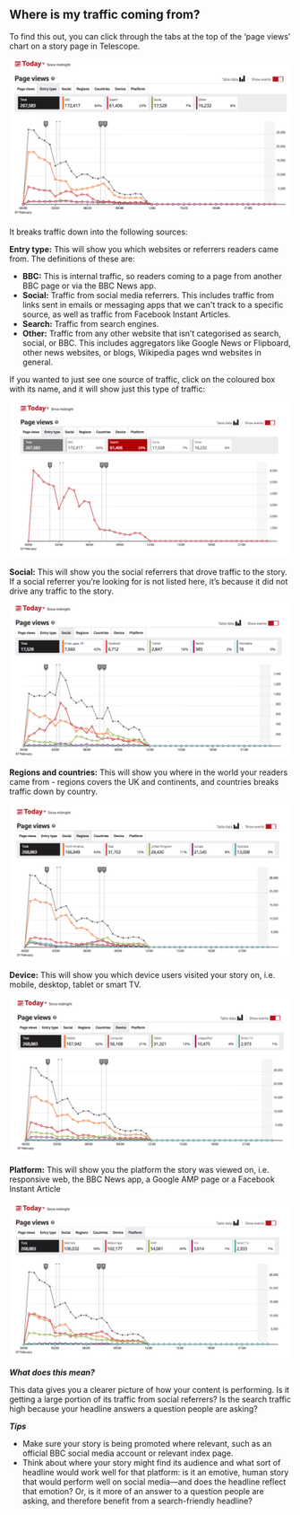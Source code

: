 ## Where is my traffic coming from?
 
To find this out, you can click through the tabs at the top of the ‘page views’ chart on a story page in Telescope. 

 
![Page views to your story over time](../images/Screen%20Shot%202018-02-07%20at%2011.12.03.png "Pageviews over time") 

It breaks traffic down into the following sources:

**Entry type:** This will show you which websites or referrers readers came from. The definitions of these are:
 
* **BBC:** This is internal traffic, so readers coming to a page from another BBC page or via the BBC News app.
* **Social:** Traffic from social media referrers. This includes traffic from links sent in emails or messaging apps that we can't track to a specific source, as well as traffic from Facebook Instant Articles.
* **Search:** Traffic from search engines.
* **Other:** Traffic from any other website that isn’t categorised as search, social, or BBC. This includes aggregators like Google News or Flipboard, other news websites, or blogs, Wikipedia pages wnd websites in general.

If you wanted to just see one source of traffic, click on the coloured box with its name, and it will show just this type of traffic:

![Viewing traffic from a specific source](../images/Screen%20Shot%202018-02-07%20at%2011.18.27.png "View traffic from a specific source")

**Social:** This will show you the social referrers that drove traffic to the story. If a social referrer you’re looking for is not listed here, it’s because it did not drive any traffic to the story.


![Viewing traffic from a specific social network](../images/Screen%20Shot%202018-02-07%20at%2011.18.15.png "View traffic from a specific social network")


**Regions and countries:** This will show you where in the world your readers came from - regions covers the UK and continents, and countries breaks traffic down by country.

![Viewing where you readers came from](../images/Screen%20Shot%202018-02-07%20at%2011.49.49.png "Viewing the location of readers")

 **Device:** This will show you which device users visited your story on, i.e. mobile, desktop, tablet or smart TV. 

 ![Which device readers used to visit your story](../images/Screen%20Shot%202018-02-07%20at%2011.27.12.png "Viewing the device type")

**Platform:** This will show you the platform the story was viewed on, i.e. responsive web, the BBC News app, a Google AMP page or a Facebook Instant Article

 ![Which platform people read your story on](../images/Screen%20Shot%202018-02-07%20at%2011.27.17.png "Viewing a platform")

**_What does this mean?_**
 
This data gives you a clearer picture of how your content is performing. Is it getting a large portion of its traffic from social referrers? Is the search traffic high because your headline answers a question people are asking? 
 
**_Tips_**
* Make sure your story is being promoted where relevant, such as an official BBC social media account or relevant index page.
* Think about where your story might find its audience and what sort of headline would work well for that platform: is it an emotive, human story that would perform well on social media—and does the headline reflect that emotion? Or, is it more of an answer to a question people are asking, and therefore benefit from a search-friendly headline?
